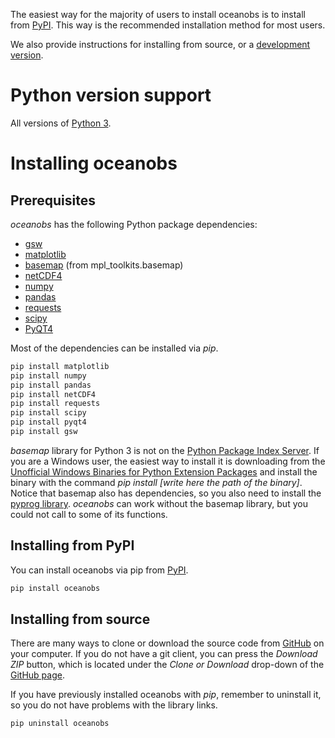 The easiest way for the majority of users to install oceanobs is to install from [PyPI](https://pypi.python.org/pypi/oceanobs). This way is the recommended installation method for most users.

We also provide instructions for installing from source, or a [development version](https://github.com/rbardaji/oceanobs).

# Python version support

All versions of [Python 3](https://www.python.org/downloads/).

# Installing **oceanobs**

## Prerequisites

*oceanobs* has the following Python package dependencies:

* [gsw](https://pypi.python.org/pypi/gsw/)
* [matplotlib](http://matplotlib.org/)
* [basemap](https://matplotlib.org/basemap/) (from mpl_toolkits.basemap)
* [netCDF4](http://unidata.github.io/netcdf4-python/)
* [numpy](http://www.numpy.org/)
* [pandas](http://www.numpy.org/)
* [requests](http://docs.python-requests.org/en/master/)
* [scipy](https://www.scipy.org/)
* [PyQT4](https://wiki.python.org/moin/PyQt4/)

Most of the dependencies can be installed via *pip*.

```bat
pip install matplotlib
pip install numpy
pip install pandas
pip install netCDF4
pip install requests
pip install scipy
pip install pyqt4
pip install gsw
```

*basemap* library for Python 3 is not on the [Python Package Index Server](https://pypi.python.org/pypi). If you are a Windows user, the easiest way to install it is downloading from the [Unofficial Windows Binaries for Python Extension Packages](http://www.lfd.uci.edu/~gohlke/pythonlibs/#basemap) and install the binary with the command *pip install [write here the path of the binary]*. Notice that basemap also has dependencies, so you also need to install the [pyprog library](http://www.lfd.uci.edu/~gohlke/pythonlibs/#pyproj). *oceanobs* can work without the basemap library, but you could not call to some of its functions. 

## Installing from PyPI

You can install oceanobs via pip from [PyPI](https://pypi.python.org/pypi/oceanobs).

```bat
pip install oceanobs
```

## Installing from source

There are many ways to clone or download the source code from [GitHub](https://github.com/rbardaji/oceanobs) on your computer. If you do not have a git client, you can press the *Download ZIP* button, which is located under the *Clone or Download* drop-down of the [GitHub page](https://github.com/rbardaji/oceanobs).

If you have previously installed oceanobs with *pip*, remember to uninstall it, so you do not have problems with the library links.

```bat
pip uninstall oceanobs
```
